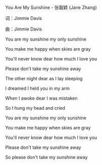 You Are My Sunshine - 张靓颖 (Jane Zhang)

词：Jimmie Davis

曲：Jimmie Davis

You are my sunshine my only sunshine

You make me happy when skies are gray

You'll never know dear how much I love you

Please don't take my sunshine away

The other night dear as I lay sleeping

I dreamed I held you in my arm

When I awoke dear I was mistaken

So I hung my head and cried

You are my sunshine my only sunshine

You make me happy when skies are gray

You'll never know dear how much I love you

Please don't take my sunshine away

So please don't take my sunshine away


